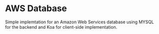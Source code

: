 # AWS Database
Simple implemtation for an Amazon Web Services database using MYSQL for the backend and Koa for client-side implementation.
